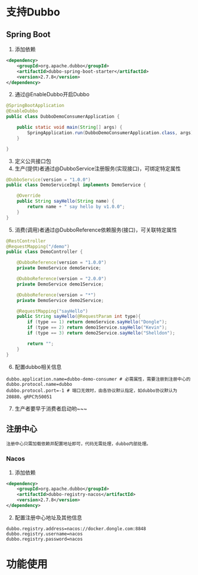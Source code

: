 # 支持Dubbo
## Spring Boot
1. 添加依赖
```xml
<dependency>
    <groupId>org.apache.dubbo</groupId>
    <artifactId>dubbo-spring-boot-starter</artifactId>
    <version>2.7.8</version>
</dependency>
```
2. 通过@EnableDubbo开启Dubbo
```java
@SpringBootApplication
@EnableDubbo
public class DubboDemoConsumerApplication {

    public static void main(String[] args) {
        SpringApplication.run(DubboDemoConsumerApplication.class, args);
    }

}

```
3. 定义公共接口包
4. 生产(提供)者通过@DubboService注册服务(实现接口)，可绑定特定属性
```java
@DubboService(version = "1.0.0")
public class DemoServiceImpl implements DemoService {

    @Override
    public String sayHello(String name) {
        return name + " say hello by v1.0.0";
    }
}

```
5. 消费(调用)者通过@DubboReference依赖服务(接口)，可关联特定属性
```java
@RestController
@RequestMapping("/demo")
public class DemoController {

    @DubboReference(version = "1.0.0")
    private DemoService demoService;

    @DubboReference(version = "2.0.0")
    private DemoService demo1Service;

    @DubboReference(version = "*")
    private DemoService demo2Service;

    @RequestMapping("sayHello")
    public String sayHello(@RequestParam int type){
        if (type == 1) return demoService.sayHello("Dongle");
        if (type == 2) return demo1Service.sayHello("Kevin");
        if (type == 3) return demo2Service.sayHello("Shelldon");

        return "";
    }
}
```
6. 配置dubbo相关信息
```properties
dubbo.application.name=dubbo-demo-consumer # 必需属性，需要注册到注册中心的
dubbo.protocol.name=dubbo
dubbo.protocol.port=-1 # 端口无效时，由各协议默认指定，如dubbo协议默认为20880，gRPC为50051
```
7. 生产者要早于消费者启动哟~~~


## 注册中心
    注册中心只需加载依赖并配置地址即可，代码无需处理，dubbo内部处理。
### Nacos
1. 添加依赖
```xml
<dependency>
    <groupId>org.apache.dubbo</groupId>
    <artifactId>dubbo-registry-nacos</artifactId>
    <version>2.7.8</version>
</dependency>
```
2. 配置注册中心地址及其他信息
```properties
dubbo.registry.address=nacos://docker.dongle.com:8848
dubbo.registry.username=nacos
dubbo.registry.password=nacos
```

# 功能使用
